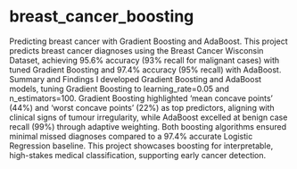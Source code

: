 # breast_cancer_boosting
Predicting breast cancer with Gradient Boosting and AdaBoost.
This project predicts breast cancer diagnoses using the Breast Cancer Wisconsin Dataset, achieving 95.6% accuracy (93% recall for malignant cases) with tuned Gradient Boosting and 97.4% accuracy (95% recall) with AdaBoost.
Summary and Findings
I developed Gradient Boosting and AdaBoost models, tuning Gradient Boosting to learning_rate=0.05 and n_estimators=100. Gradient Boosting highlighted ‘mean concave points’ (44%) and ‘worst concave points’ (22%) as top predictors, aligning with clinical signs of tumour irregularity, while AdaBoost excelled at benign case recall (99%) through adaptive weighting. Both boosting algorithms ensured minimal missed diagnoses compared to a 97.4% accurate Logistic Regression baseline. This project showcases boosting for interpretable, high-stakes medical classification, supporting early cancer detection.

